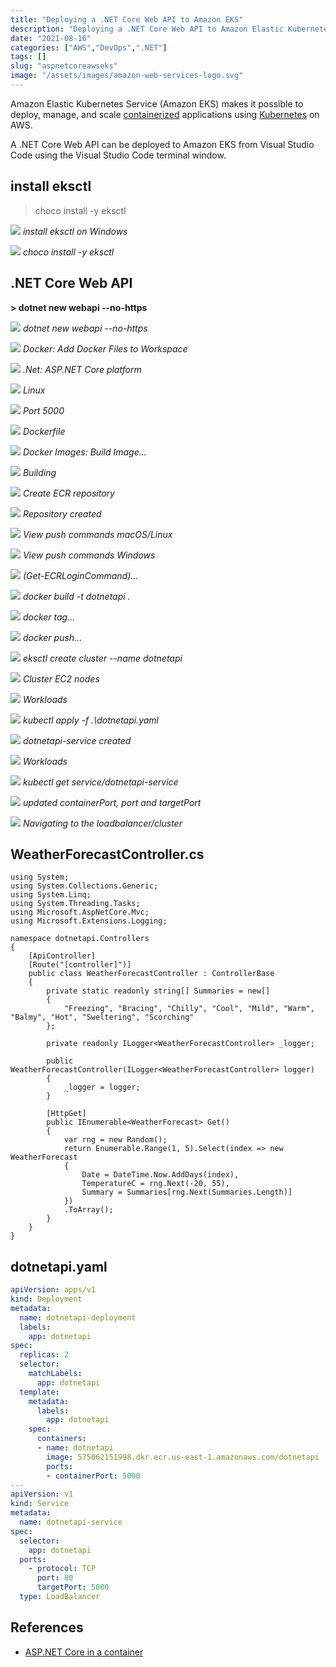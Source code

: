 ```yaml
---
title: "Deploying a .NET Core Web API to Amazon EKS"
description: "Deploying a .NET Core Web API to Amazon Elastic Kubernetes Service (Amazon EKS)"
date: "2021-08-16"
categories: ["AWS","DevOps",".NET"]
tags: []
slug: "aspnetcoreawseks"
image: "/assets/images/amazon-web-services-logo.svg"
---
```



Amazon Elastic Kubernetes Service (Amazon EKS) makes it possible to deploy, manage, and scale [containerized](docker.html) applications using [Kubernetes](kubernetes.html) on AWS. 

A .NET Core Web API can be deployed to Amazon EKS from Visual Studio Code using the Visual Studio Code terminal window.


## install eksctl

> choco install -y eksctl

![](/assets/images/aspnetcoreawseks/the-eksctl-command-line-utility-amazon-eks-google-chrome-8-16-2021-8-20-21-pm-1836x975.png)
*install eksctl on Windows*

![](/assets/images/aspnetcoreawseks/select-administrator-windows-powershell-8-16-2021-8-24-46-pm-1200x440.png)
*choco install -y eksctl*


## .NET Core Web API

**> dotnet new webapi --no-https**

![](/assets/images/aspnetcoreawseks/dotnetapi-visual-studio-code-8-16-2021-8-28-32-pm-1536x720.png)
*dotnet new webapi --no-https*

![](/assets/images/aspnetcoreawseks/dotnetapi-visual-studio-code-8-16-2021-8-29-44-pm-1536x720.png)
*Docker: Add Docker Files to Workspace*

![](/assets/images/aspnetcoreawseks/dotnetapi-visual-studio-code-8-16-2021-8-29-55-pm-1536x720.png)
*.Net: ASP.NET Core platform*

![](/assets/images/aspnetcoreawseks/dotnetapi-visual-studio-code-8-16-2021-8-30-04-pm-1536x720.png)
*Linux*

![](/assets/images/aspnetcoreawseks/dotnetapi-visual-studio-code-8-16-2021-8-30-15-pm-1536x720.png)
*Port 5000*

![](/assets/images/aspnetcoreawseks/dotnetapi-visual-studio-code-8-16-2021-8-31-14-pm-1536x720.png)
*Dockerfile*

![](/assets/images/aspnetcoreawseks/dotnetapi-visual-studio-code-8-16-2021-8-31-34-pm-1536x720.png)
*Docker Images: Build Image...*

![](/assets/images/aspnetcoreawseks/dotnetapi-visual-studio-code-8-16-2021-8-32-32-pm-1536x720.png)
*Building*

![](/assets/images/aspnetcoreawseks/amazon-ecr-google-chrome-8-16-2021-8-34-25-pm-1836x975.png)
*Create ECR repository*

![](/assets/images/aspnetcoreawseks/amazon-ecr-google-chrome-8-16-2021-8-34-51-pm-1836x975.png)
*Repository created*

![](/assets/images/aspnetcoreawseks/amazon-ecr-google-chrome-8-16-2021-8-35-04-pm-1836x975.png)
*View push commands macOS/Linux*

![](/assets/images/aspnetcoreawseks/amazon-ecr-google-chrome-8-16-2021-8-37-22-pm-1836x975.png)
*View push commands Windows*

![](/assets/images/aspnetcoreawseks/administrator-windows-powershell-8-16-2021-9-12-34-pm-1200x440.png)
*(Get-ECRLoginCommand)...*

![](/assets/images/aspnetcoreawseks/dockerfile-dotnetapi-visual-studio-code-8-16-2021-9-15-23-pm-1536x720.png)
*docker build -t dotnetapi .*

![](/assets/images/aspnetcoreawseks/dockerfile-dotnetapi-visual-studio-code-8-16-2021-9-16-17-pm-1536x720.png)
*docker tag...*

![](/assets/images/aspnetcoreawseks/dockerfile-dotnetapi-visual-studio-code-8-16-2021-9-16-42-pm-1536x720.png)
*docker push...*

![](/assets/images/aspnetcoreawseks/administrator-windows-powershell-8-16-2021-9-19-09-pm-1200x440.png)
*eksctl create cluster --name dotnetapi*

![](/assets/images/aspnetcoreawseks/amazon-eks-google-chrome-8-16-2021-9-38-55-pm-1644x1069.png)
*Cluster EC2 nodes*

![](/assets/images/aspnetcoreawseks/amazon-eks-google-chrome-8-16-2021-9-39-05-pm-1644x1069.png)
*Workloads*

![](/assets/images/aspnetcoreawseks/dotnetapi.yaml-dotnetapi-visual-studio-code-8-16-2021-9-39-22-pm-1536x720.png)
*kubectl apply -f .\dotnetapi.yaml*

![](/assets/images/aspnetcoreawseks/dotnetapi.yaml-dotnetapi-visual-studio-code-8-16-2021-9-39-31-pm-1536x720.png)
*dotnetapi-service created*

![](/assets/images/aspnetcoreawseks/amazon-eks-google-chrome-8-16-2021-9-39-52-pm-1644x1069.png)
*Workloads*

![](/assets/images/aspnetcoreawseks/dotnetapi.yaml-dotnetapi-visual-studio-code-8-16-2021-9-42-16-pm-1536x720.png)
*kubectl get service/dotnetapi-service*

![](/assets/images/aspnetcoreawseks/dotnetapi.yaml-dotnetapi-visual-studio-code-8-16-2021-9-49-39-pm-1536x720.png)
*updated containerPort, port and targetPort*

![](/assets/images/aspnetcoreawseks/a7eddbf5e5f594b32b4f127603f1de51-188864526.us-east-1.elb.amazonaws.com-weatherforecast-google-chrome-8-16-2021-9-50-04-pm-1407x381.png)
*Navigating to the loadbalancer/cluster*


## WeatherForecastController.cs

```text
using System;
using System.Collections.Generic;
using System.Linq;
using System.Threading.Tasks;
using Microsoft.AspNetCore.Mvc;
using Microsoft.Extensions.Logging;

namespace dotnetapi.Controllers
{
    [ApiController]
    [Route("[controller]")]
    public class WeatherForecastController : ControllerBase
    {
        private static readonly string[] Summaries = new[]
        {
            "Freezing", "Bracing", "Chilly", "Cool", "Mild", "Warm", "Balmy", "Hot", "Sweltering", "Scorching"
        };

        private readonly ILogger<WeatherForecastController> _logger;

        public WeatherForecastController(ILogger<WeatherForecastController> logger)
        {
            _logger = logger;
        }

        [HttpGet]
        public IEnumerable<WeatherForecast> Get()
        {
            var rng = new Random();
            return Enumerable.Range(1, 5).Select(index => new WeatherForecast
            {
                Date = DateTime.Now.AddDays(index),
                TemperatureC = rng.Next(-20, 55),
                Summary = Summaries[rng.Next(Summaries.Length)]
            })
            .ToArray();
        }
    }
}
```

## dotnetapi.yaml

```yaml
apiVersion: apps/v1
kind: Deployment
metadata:
  name: dotnetapi-deployment
  labels:
    app: dotnetapi
spec:
  replicas: 2
  selector:
    matchLabels:
      app: dotnetapi
  template:
    metadata:
      labels:
        app: dotnetapi
    spec:
      containers:
      - name: dotnetapi
        image: 575062151998.dkr.ecr.us-east-1.amazonaws.com/dotnetapi
        ports:
        - containerPort: 5000
---
apiVersion: v1
kind: Service
metadata:
  name: dotnetapi-service
spec:
  selector:
    app: dotnetapi
  ports:
    - protocol: TCP
      port: 80
      targetPort: 5000
  type: LoadBalancer
```

## References

- [ASP.NET Core in a container](https://code.visualstudio.com/docs/containers/quickstart-aspnet-core)